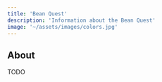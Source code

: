 ```yaml
---
title: 'Bean Quest'
description: 'Information about the Bean Quest'
image: '~/assets/images/colors.jpg'
---
```


## About

TODO
